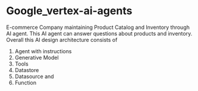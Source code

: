 # Google_vertex-ai-agents
E-commerce Company maintaining Product Catalog and Inventory through AI agent. This AI agent can answer questions about products and inventory.
Overall this AI design architecture consists of 
1. Agent with instructions
2. Generative Model
3. Tools
4. Datastore
5. Datasource and
6. Function



